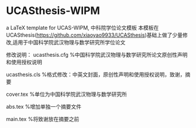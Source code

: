 # UCASthesis-WIPM
a LaTeX template for UCAS-WIPM, 中科院学位论文模板
本模板在UCASthesis(https://github.com/xiaoyao9933/UCASthesis)基础上做了少量修改,适用于中国科学院武汉物理与数学研究所学位论文

修改说明：
ucasthesis.cfg
%中国科学院武汉物理与数学研究所论文原创性声明和使用授权说明

ucasthesis.cls
%格式修改：中英文封面，原创性声明和使用授权说明，致谢，摘要

cover.tex
%单位为中国科学院武汉物理与数学研究所

abs.tex
%增加单独一个摘要文件

main.tex
%将致谢放在摘要之前
